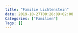 ```yaml
---
title: "Familie Lichtenstein"
date: 2019-10-27T00:26:09+02:00
Categories: ["Familien"]
Tags: []
---
```


